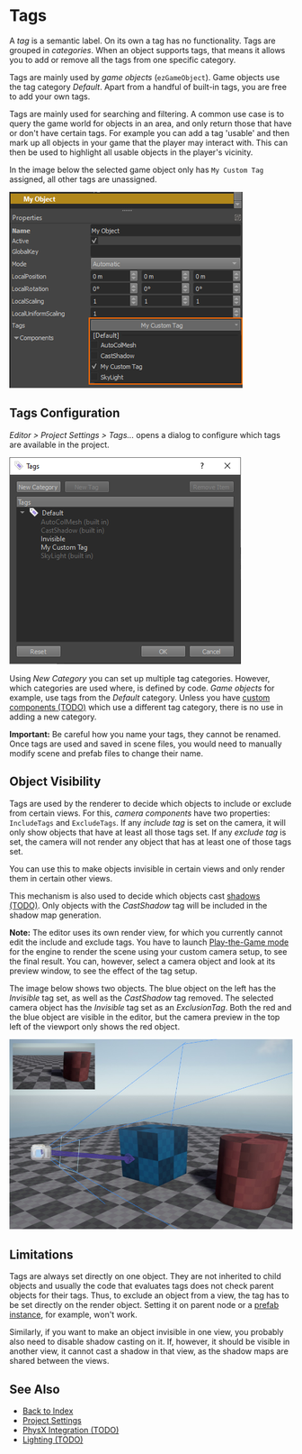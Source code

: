 # Tags

A *tag* is a semantic label. On its own a tag has no functionality. Tags are grouped in *categories*. When an object supports tags, that means it allows you to add or remove all the tags from one specific category.

Tags are mainly used by *game objects* (`ezGameObject`). Game objects use the tag category *Default*. Apart from a handful of built-in tags, you are free to add your own tags.

Tags are mainly used for searching and filtering. A common use case is to query the game world for objects in an area, and only return those that have or don't have certain tags. For example you can add a tag 'usable' and then mark up all objects in your game that the player may interact with. This can then be used to highlight all usable objects in the player's vicinity.

In the image below the selected game object only has `My Custom Tag` assigned, all other tags are unassigned.

![Tags on an object](media/editor-tag-example.png)

## Tags Configuration

*Editor > Project Settings > Tags...* opens a dialog to configure which tags are available in the project.

![Tag editor](media/editor-tags.png)

Using *New Category* you can set up multiple tag categories. However, which categories are used where, is defined by code. *Game objects* for example, use tags from the *Default* category. Unless you have [custom components (TODO)](../runtime/world/components.md) which use a different tag category, there is no use in adding a new category.

**Important:** Be careful how you name your tags, they cannot be renamed. Once tags are used and saved in scene files, you would need to manually modify scene and prefab files to change their name.

## Object Visibility

Tags are used by the renderer to decide which objects to include or exclude from certain views. For this, *camera components* have two properties: `IncludeTags` and `ExcludeTags`. If any *include tag* is set on the camera, it will only show objects that have at least all those tags set. If any *exclude tag* is set, the camera will not render any object that has at least one of those tags set.

You can use this to make objects invisible in certain views and only render them in certain other views.

This mechanism is also used to decide which objects cast [shadows (TODO)](../graphics/lighting-overview.md). Only objects with the *CastShadow* tag will be included in the shadow map generation.

**Note:** The editor uses its own render view, for which you currently cannot edit the include and exclude tags. You have to launch [Play-the-Game mode](../editor/run-scene.md) for the engine to render the scene using your custom camera setup, to see the final result. You can, however, select a camera object and look at its preview window, to see the effect of the tag setup.

The image below shows two objects. The blue object on the left has the *Invisible* tag set, as well as the *CastShadow* tag removed. The selected camera object has the *Invisible* tag set as an *ExclusionTag*. Both the red and the blue object are visible in the editor, but the camera preview in the top left of the viewport only shows the red object.

![Invisible object](media/tag-invisible.jpg)

## Limitations

Tags are always set directly on one object. They are not inherited to child objects and usually the code that evaluates tags does not check parent objects for their tags. Thus, to exclude an object from a view, the tag has to be set directly on the render object. Setting it on parent node or a [prefab instance](../prefabs/prefabs-overview.md), for example, won't work.

Similarly, if you want to make an object invisible in one view, you probably also need to disable shadow casting on it. If, however, it should be visible in another view, it cannot cast a shadow in that view, as the shadow maps are shared between the views.

## See Also

* [Back to Index](../index.md)
* [Project Settings](project-settings.md)
* [PhysX Integration (TODO)](../physics/physx-overview.md)
* [Lighting (TODO)](../graphics/lighting-overview.md)
